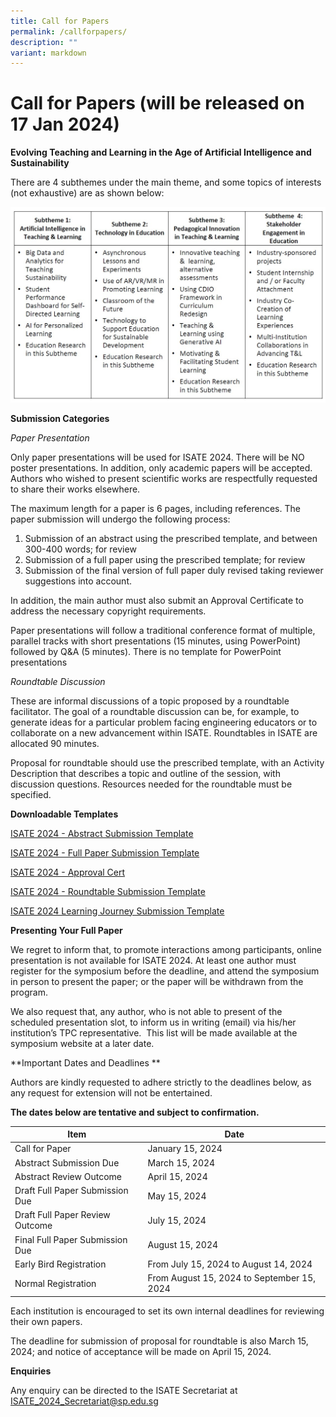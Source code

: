 ```yaml
---
title: Call for Papers
permalink: /callforpapers/
description: ""
variant: markdown
---
```

# Call for Papers (will be released on 17 Jan 2024)


**Evolving Teaching and Learning in the Age of Artificial Intelligence and Sustainability**

There are 4 subthemes under the main theme, and some topics of interests (not exhaustive) are as shown below:

![](/images/subthemes-table.jpg)


**Submission Categories**

*Paper Presentation*

Only paper presentations will be used for ISATE 2024. There will be NO poster presentations. In addition, only academic papers will be accepted. Authors who wished to present scientific works are respectfully requested to share their works elsewhere.

The maximum length for a paper is 6 pages, including references. The paper submission will undergo the following process:

1. Submission of an abstract using the prescribed template, and between 300-400 words; for review 
2. Submission of a full paper using the prescribed template; for review
3. Submission of the final version of full paper duly revised taking reviewer suggestions into account.

In addition, the main author must also submit an Approval Certificate to address the necessary copyright requirements. 

Paper presentations will follow a traditional conference format of multiple, parallel tracks with short presentations (15 minutes, using PowerPoint) followed by Q&A (5 minutes). There is no template for PowerPoint presentations

*Roundtable Discussion*

These are informal discussions of a topic proposed by a roundtable facilitator. The goal of a roundtable discussion can be, for example, to generate ideas for a particular problem facing engineering educators or to collaborate on a new advancement within ISATE. Roundtables in ISATE are allocated 90 minutes.

Proposal for roundtable should use the prescribed template, with an Activity Description that describes a topic and outline of the session, with discussion questions. Resources needed for the roundtable must be specified.



**Downloadable Templates**

[ISATE 2024 - Abstract Submission Template](https://docs.google.com/document/d/1bOFW4nmmvL8eTK6GS_jBUtzebSqnmh1l/edit?usp=sharing&ouid=115597147790999350487&rtpof=true&sd=true)

[ISATE 2024 - Full Paper Submission Template](https://docs.google.com/document/d/10n5G0_n0ew906uzD1Uhcvza-gfw5wkxS/edit?usp=sharing&ouid=115597147790999350487&rtpof=true&sd=true)

[ISATE 2024 - Approval Cert](https://drive.google.com/file/d/1bkcI6R-PQP3Jx8wpMgL9K6vYw9GlcHkz/view?usp=sharing)

[ISATE 2024 - Roundtable Submission Template](https://docs.google.com/document/d/1bMbTIENnNH0ES748LVi3VX7_HDmrzffw/edit?usp=sharing&ouid=115597147790999350487&rtpof=true&sd=true)

[ISATE 2024 Learning Journey Submission Template](https://docs.google.com/document/d/1xyF69CMmdOt5XWwweUbW_N3Fvv7Zw3YX/edit?usp=sharing&ouid=115597147790999350487&rtpof=true&sd=true)


**Presenting Your Full Paper**

We regret to inform that, to promote interactions among participants, online presentation is not available for ISATE 2024. At least one author must register for the symposium before the deadline, and attend the symposium in person to present the paper; or the paper will be withdrawn from the program.

We also request that, any author, who is not able to present of the scheduled presentation slot, to inform us in writing (email) via his/her institution’s TPC representative.  This list will be made available at the symposium website at a later date.


**Important Dates and Deadlines
**

Authors are kindly requested to adhere strictly to the deadlines below, as any request for extension will not be entertained. 

**The dates below are tentative and subject to confirmation.**



| Item | Date |
| -------- | -------- |
| Call for Paper     | January 15, 2024     |
| Abstract Submission Due | March 15, 2024 |
| Abstract Review Outcome | April 15, 2024 |
| Draft Full Paper Submission Due | May 15, 2024 |
| Draft Full Paper Review Outcome | July 15, 2024 |
| Final Full Paper Submission Due | August 15, 2024 |
| Early Bird Registration | From July 15, 2024 to August 14, 2024 |
| Normal Registration | From August 15, 2024 to September 15, 2024 |

Each institution is encouraged to set its own internal deadlines for reviewing their own papers.

The deadline for submission of proposal for roundtable is also March 15, 2024; and notice of acceptance will be made on April 15, 2024.


**Enquiries**

Any enquiry can be directed to the ISATE Secretariat at ISATE_2024_Secretariat@sp.edu.sg